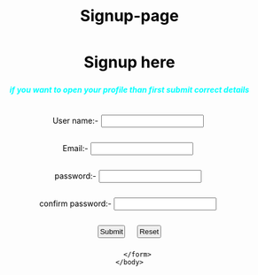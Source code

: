 # Signup-page
<!DOCTYPE html>
<html lang="en">
<head>
    <meta charset="UTF-8">
    <meta http-equiv="X-UA-Compatible" content="IE=edge">
    <meta name="viewport" content="width=device-width, initial-scale=1.0">
    <title>SignUp page</title>
    <Style>
        *{
            padding:2px;
            margin:5px;
        }
    body{
        background-image:url('background3.jfif');
        background-repeat:no-repeat;
        background-size:100%;
        text-align:center;
        color:black;
    }
    body div h1{
    color:black;
    }
    body div h5{
    color:aqua;
    }
</Style>
</head>
    <body>
        <div>
            <h1>Signup here</h1>
            <h5>if you want to open your profile than first submit correct details</h5>
        </div>
        <form>
            
  User name:-<input type="text"><br><br>
  Email:-<input type="email"><br><br>
  password:-<input type="password"><br><br>
  confirm password:-<input type="password"><br><br>
           <input type="Submit">&nbsp;&nbsp;
           <input type="Reset">

        </form>
    </body>
</html>
